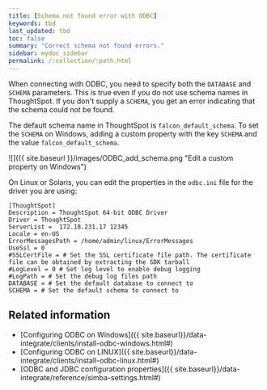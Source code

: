 ```yaml
---
title: [Schema not found error with ODBC]
keywords: tbd
last_updated: tbd
toc: false
summary: "Correct schema not found errors."
sidebar: mydoc_sidebar
permalink: /:collection/:path.html
---
```

When connecting with ODBC, you need to specify both the `DATABASE` and `SCHEMA`
parameters. This is true even if you do not use schema names in ThoughtSpot. If
you don't supply a `SCHEMA`, you get an error indicating that the schema could
not be found.

The default schema name in ThoughtSpot is `falcon_default_schema`. To set the
`SCHEMA` on Windows, adding a custom
property with the key `SCHEMA` and the value `falcon_default_schema`.

![]({{ site.baseurl }}/images/ODBC_add_schema.png "Edit a custom property on Windows")

On Linux or Solaris, you can edit the properties in the `odbc.ini` file for the driver you are using:

```
[ThoughtSpot]
Description = ThoughtSpot 64-bit ODBC Driver
Driver = ThoughtSpot
ServerList =  172.18.231.17 12345
Locale = en-US
ErrorMessagesPath = /home/admin/linux/ErrorMessages
UseSsl = 0
#SSLCertFile = # Set the SSL certificate file path. The certificate file can be obtained by extracting the SDK tarball
#LogLevel = 0 # Set log level to enable debug logging
#LogPath = # Set the debug log files path
DATABASE = # Set the default database to connect to
SCHEMA = # Set the default schema to connect to
```

## Related information

* [Configuring ODBC on Windows]({{ site.baseurl}}/data-integrate/clients/install-odbc-windows.html#)
* [Configuring ODBC on LINUX]({{ site.baseurl}}/data-integrate/clients/install-odbc-linux.html#)
* [ODBC and JDBC configuration properties]({{ site.baseurl}}/data-integrate/reference/simba-settings.html#)
